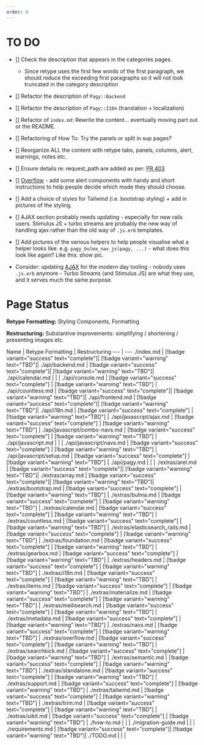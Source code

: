 ```yaml
---
order: 0
---
```

# TO DO
- [] Check the description that appears in the categories pages. 
  - Since retype uses the first few words of the first paragraph, we should reduce the exceeding first paragraphs so it will not look truncated in the category description 
- [] Refactor the description of `Pagy::Backend` 
- [] Refactor the description of `Pagy::I18n` (translation + localization) 
- [] Refactor of `index.md`: Rewrite the content... eventually moving part out or the README.
- [] Refactoring of How To: Try the panels or split in sup pages?
- [] Reorganize ALL the content with retype tabs, panels, columns, alert, warnings, notes etc.


- [] Ensure details re: request_path are added as per: [PR 403](https://github.com/ddnexus/pagy/pull/403)
- [] [Overflow](http://benkoshy.github.io/pagy/docs/extras/overflow/) - add some alert components with handy and short instructions to help people decide which mode they should choose.
- [] Add a choice of styles for Tailwind (i.e. bootstrap styling) + add in pictures of the styling.
- [] AJAX section probably needs updating - especially for new rails users. Stimulus JS + turbo streams are probably the new way of handling ajax rather than the old way of `.js.erb` templates.
- [] Add pictures of the various helpers to help people visualise what a helper looks like. e.g. `pagy_bulma_nav_js(pagy, ...)` - what does this look like again? Like this: show pic.
- Consider: updating [AJAX](../docs/api/javascript/ajax/) for the modern day tooling - nobody uses `.js.erb` anymore - Turbo Streams (and Stimulus JS) are what they use, and it serves much the same purpose.

# Page Status

**Retype Formatting:** Styling Components, Formatting

**Restructuring:** Substantive improvements: simplifying / shortening / presenting images etc.

Name   | Retype Formatting  | Restructuring
---    | ---
./index.md | [!badge variant="success" text="complete"]| [!badge variant="warning" text="TBD"]|
./api/backend.md | [!badge variant="success" text="complete"]| [!badge variant="warning" text="TBD"]|
./api/calendar.md |         |                 |
./api/console.md | [!badge variant="success" text="complete"] | [!badge variant="warning" text="TBD"] |
./api/countless.md | [!badge variant="success" text="complete"]| [!badge variant="warning" text="TBD"]|
./api/frontend.md | [!badge variant="success" text="complete"]| [!badge variant="warning" text="TBD"]|
./api/i18n.md | [!badge variant="success" text="complete"] | [!badge variant="warning" text="TBD"] |
./api/javascript/ajax.md | [!badge variant="success" text="complete"] | [!badge variant="warning" text="TBD"] |
./api/javascript/combo-navs.md | [!badge variant="success" text="complete"] | [!badge variant="warning" text="TBD"] |
./api/javascript.md |         |                 |
./api/javascript/navs.md | [!badge variant="success" text="complete"] | [!badge variant="warning" text="TBD"] |
./api/javascript/setup.md | [!badge variant="success" text="complete"] | [!badge variant="warning" text="TBD"] |
./api/pagy.md |         |                 |
./extras/arel.md | [!badge variant="success" text="complete"]| [!badge variant="warning" text="TBD"]|
./extras/array.md | [!badge variant="success" text="complete"]| [!badge variant="warning" text="TBD"]|
./extras/bootstrap.md | [!badge variant="success" text="complete"] | [!badge variant="warning" text="TBD"] |
./extras/bulma.md | [!badge variant="success" text="complete"] | [!badge variant="warning" text="TBD"] |
./extras/calendar.md | [!badge variant="success" text="complete"] | [!badge variant="warning" text="TBD"]                |
./extras/countless.md | [!badge variant="success" text="complete"] | [!badge variant="warning" text="TBD"] |
./extras/elasticsearch_rails.md | [!badge variant="success" text="complete"] | [!badge variant="warning" text="TBD"] |
./extras/foundation.md | [!badge variant="success" text="complete"] | [!badge variant="warning" text="TBD"] |
./extras/gearbox.md | [!badge variant="success" text="complete"] | [!badge variant="warning" text="TBD"] |
./extras/headers.md | [!badge variant="success" text="complete"] | [!badge variant="warning" text="TBD"] |
./extras/i18n.md | [!badge variant="success" text="complete"] | [!badge variant="warning" text="TBD"] |
./extras/items.md | [!badge variant="success" text="complete"] | [!badge variant="warning" text="TBD"] |
./extras/materialize.md | [!badge variant="success" text="complete"] | [!badge variant="warning" text="TBD"] |
./extras/meilisearch.md | [!badge variant="success" text="complete"] | [!badge variant="warning" text="TBD"] |
./extras/metadata.md | [!badge variant="success" text="complete"] | [!badge variant="warning" text="TBD"] |
./extras/navs.md | [!badge variant="success" text="complete"] | [!badge variant="warning" text="TBD"] |
./extras/overflow.md | [!badge variant="success" text="complete"] | [!badge variant="warning" text="TBD"] |
./extras/searchkick.md | [!badge variant="success" text="complete"] | [!badge variant="warning" text="TBD"] |
./extras/semantic.md | [!badge variant="success" text="complete"] | [!badge variant="warning" text="TBD"] |
./extras/standalone.md | [!badge variant="success" text="complete"] | [!badge variant="warning" text="TBD"] |
./extras/support.md | [!badge variant="success" text="complete"] | [!badge variant="warning" text="TBD"] |
./extras/tailwind.md | [!badge variant="success" text="complete"] | [!badge variant="warning" text="TBD"] |
./extras/trim.md | [!badge variant="success" text="complete"] | [!badge variant="warning" text="TBD"] |
./extras/uikit.md | [!badge variant="success" text="complete"] | [!badge variant="warning" text="TBD"] |
./how-to.md |         |                 |
./migration-guide.md |          |                 |
./requirements.md | [!badge variant="success" text="complete"]| [!badge variant="warning" text="TBD"]|
./TODO.md  |          |                 |
